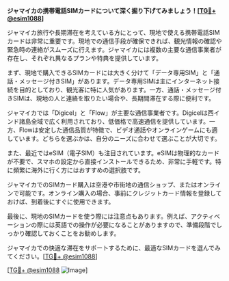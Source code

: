 **ジャマイカの携帯電話SIMカードについて深く掘り下げてみましょう！[[TG💪+ @esim1088](https://t.me/s/esim1088)]**

ジャマイカ旅行や長期滞在を考えている方にとって、現地で使える携帯電話SIMカードは非常に重要です。現地での通信手段が確保できれば、観光情報の確認や緊急時の連絡がスムーズに行えます。ジャマイカには複数の主要な通信事業者が存在し、それぞれ異なるプランや特典を提供しています。

まず、現地で購入できるSIMカードには大きく分けて「データ専用SIM」と「通話・メッセージ付きSIM」があります。データ専用SIMは主にインターネット接続を目的としており、観光客に特に人気があります。一方、通話・メッセージ付きSIMは、現地の人と連絡を取りたい場合や、長期間滞在する際に便利です。

ジャマイカでは「Digicel」と「Flow」が主要な通信事業者です。Digicelは西インド諸島全域で広く利用されており、低価格で高速通信を提供しています。一方、Flowは安定した通信品質が特徴で、ビデオ通話やオンラインゲームにも適しています。どちらを選ぶかは、自分のニーズに合わせて選ぶことが大切です。

また、最近ではeSIM（電子SIM）も注目されています。eSIMは物理的なカードが不要で、スマホの設定から直接インストールできるため、非常に手軽です。特に頻繁に海外に行く方にはおすすめの選択肢です。

ジャマイカでのSIMカード購入は空港や市街地の通信ショップ、またはオンラインで可能です。オンライン購入の場合、事前にクレジットカード情報を登録しておけば、到着後にすぐに使用できます。

最後に、現地のSIMカードを使う際には注意点もあります。例えば、アクティベーションの際には英語での操作が必要になることがありますので、準備段階でしっかり確認しておくことをお勧めします。

ジャマイカでの快適な滞在をサポートするために、最適なSIMカードを選んでみてください。[[TG💪+ @esim1088](https://t.me/s/esim1088)]

[[TG💪+ @esim1088](https://t.me/s/esim1088) ![Image](https://i.postimg.cc/Y0z9fWf4/image.png)]